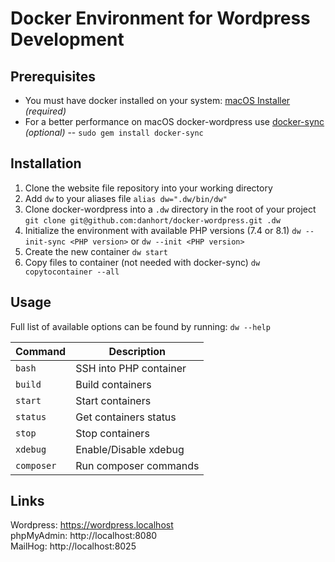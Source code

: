 # Docker Environment for Wordpress Development
## Prerequisites
- You must have docker installed on your system:  [macOS Installer](https://docs.docker.com/desktop/mac/install/) *(required)*
- For a better performance on macOS docker-wordpress use [docker-sync](http://docker-sync.io/) *(optional)*
-- `sudo gem install docker-sync`
## Installation
1. Clone the website file repository into your working directory
2. Add `dw` to your aliases file
`alias dw=".dw/bin/dw"`  
3. Clone docker-wordpress into a `.dw` directory in the root of your project
`git clone git@github.com:danhort/docker-wordpress.git .dw`   
4. Initialize the environment with available PHP versions (7.4 or 8.1)
`dw --init-sync <PHP version>` or `dw --init <PHP version>`  
5. Create the new container
`dw start`
6. Copy files to container (not needed with docker-sync)
`dw copytocontainer --all` 
## Usage  
Full list of available options can be found by running: `dw --help`
 
|Command|Description|
|--|--|
|`bash`|SSH into PHP container|
|`build`|Build containers|
|`start`|Start containers|
|`status`|Get containers status|
|`stop`|Stop containers|
|`xdebug`|Enable/Disable xdebug|
|`composer`|Run composer commands|

## Links
Wordpress: https://wordpress.localhost   
phpMyAdmin: http://localhost:8080   
MailHog: http://localhost:8025    

